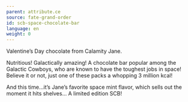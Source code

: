```yaml
---
parent: attribute.ce
source: fate-grand-order
id: scb-space-chocolate-bar
language: en
weight: 0
---
```


Valentine’s Day chocolate from Calamity Jane.

Nutritious!
Galactically amazing!
A chocolate bar popular among the Galactic Cowboys, who are known to have the toughest jobs in space!
Believe it or not, just one of these packs a whopping 3 million kcal!

And this time…it’s Jane’s favorite space mint flavor, which sells out the moment it hits shelves… A limited edition SCB!
